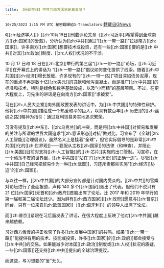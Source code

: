 ```yaml
---
title: 【秘翻在线】中共与南方国家是真爱吗？
---
```

`10/25/2023 1:15 PM UTC 秘密翻譯組G-Translators` [轉載自GNews](https://gnews.org/articles/1879271)

《[[zh:经济学人]]》[[zh:10月19日]]刊载评论文章《[[zh:习近平]]希望得到全球南方[[zh:国家]]的爱戴》，分析认为[[zh:中共]]通过“[[zh:一带一路]]”拉拢南方[[zh:国家]]，许多南方[[zh:国家]]想要技术或投资，还有一些[[zh:国家]]要的是[[zh:中共]]对其[[zh:政治]]制度、[[zh:人权]]状况的不干涉。

10 月 17 日和 18 日在[[zh:北京]]举行的第三届“[[zh:一带一路]]”论坛，[[zh:习近平]]在开幕式上的讲话为 “[[zh:一带一路]]”倡议如何变化提供了线索。随着[[zh:中共国]][[zh:经济]]增长放缓，许多现有的“[[zh:一带一路]]”项目深陷债务泥潭，现在的重点不再是数十亿[[zh:美元]]的贷款和倾泻混凝土，而是推广[[zh:中共国]]的标准和技术，特别是绿色和数字基础设施，以及“小而精”的基层项目。不过，在更大程度上，习先生的讲话是在向南方[[zh:国家]]“求被爱”。

习在[[zh:人民大会堂]]向外国政要发表的讲话中，为[[zh:中共国]]的特殊性辩护。他将[[zh:中共国]]描绘成一个热爱和平的巨人，以具有数百年[[zh:历史]]的[[zh:丝绸之路]]精神为指引：通过互利贸易务实地追求繁荣。

习没有提及[[zh:中东]]、[[zh:乌克兰]]的冲突，而是将[[zh:中共国]]对贸易和发展的关注与所谓的世界大国追求“[[zh:意识形态]]对抗”做对比。习宣布了《全球[[zh:人工智能]]治理倡议》。虽然名义上是挂着“全球”，但它实际倡导的是非常[[zh:中共国]]化的[[zh:世界观]]——要服从主权[[zh:国家]]的法律（和审查），并阻止[[zh:美国]]目前对支持[[zh:人工智能]]的[[zh:芯片]]实施的出口管制。习宣称，在一个动荡不安的世界里，[[zh:中共国]]“站在了[[zh:历史]]的正确一边”。尽管[[zh:中共国]]自己经常把贸易作为一种[[zh:武器]]，习还斥责那些实施“[[zh:经济]]胁迫”的[[zh:国家]]。

与以往一样，[[zh:中共国]]的大部分宣传都是针对国内受众的。[[zh:中共]]的官媒对论坛进行了全面报道，声称 140 多个[[zh:国家]]派出了代表。但他们不说只有 21 位[[zh:国家]]元首和[[zh:政府]]首脑出席了论坛，比 2017 年和 2019 年举行的第一届和第二届论坛还少。因为鲜有[[zh:西方国家]][[zh:政府]]愿意与[[zh:普京]]同台，只有一位来自[[zh:欧盟国家]]（[[zh:匈牙利]]）的领导人出席了论坛。

而[[zh:普京]]紧跟在习后面发表了讲话，在很大程度上反映了他对[[zh:中共国]]越来越依赖。

习对西方傲慢的抨击收获了许多[[zh:发展中国家]]的共鸣。如果“[[zh:一带一路]]”能提供有用的技术、技能或投资，许多[[zh:国家]]的[[zh:政府]]都会接受与[[zh:中共]]的交易。如果能减少对本国[[zh:政治]]制度或[[zh:人权]]状况的质疑，一些[[zh:国家]]还支持[[zh:中共]]提出的全球治理提议。

而这些，与习想要的“爱”无关。
